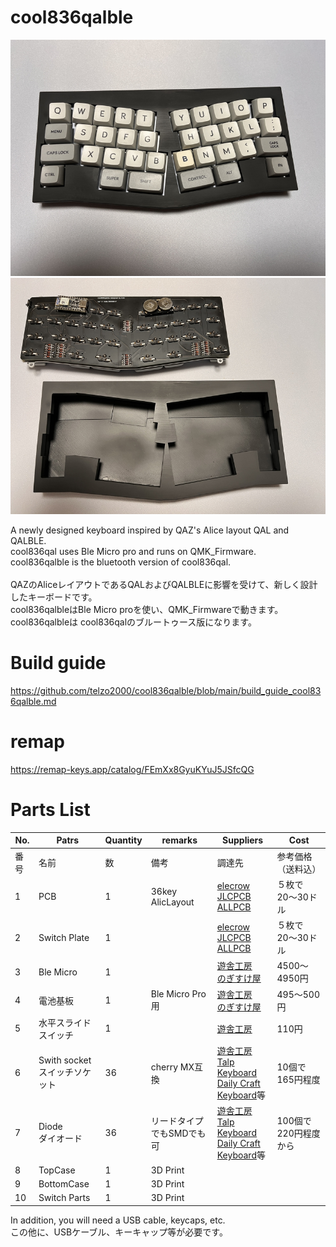 # cool836qalble

![](img/img00001.jpg)
![](img/img00002.jpg)

A newly designed keyboard inspired by QAZ's Alice layout QAL and QALBLE.<br>
cool836qal uses Ble Micro pro and runs on QMK_Firmware.<br>
cool836qalble is the bluetooth version of cool836qal.
<br><br>
QAZのAliceレイアウトであるQALおよびQALBLEに影響を受けて、新しく設計したキーボードです。<br> cool836qalbleはBle Micro proを使い、QMK_Firmwareで動きます。<br>
cool836qalbleは cool836qalのブルートゥース版になります。
<br>

# Build guide

https://github.com/telzo2000/cool836qalble/blob/main/build_guide_cool836qalble.md

# remap
https://remap-keys.app/catalog/FEmXx8GyuKYuJ5JSfcQG


# Parts List

| No. | Patrs | Quantity | remarks | Suppliers | Cost |
|--|--|--|--|--|--|
|番号|名前|数|備考|調達先|参考価格（送料込）|<br>
|1|PCB|1|36key AlicLayout|[elecrow](https://www.elecrow.com)<br>[JLCPCB](https://jlcpcb.com)<br>[ALLPCB](https://www.allpcb.com)|５枚で20〜30ドル|<br>
|2|Switch Plate|1||[elecrow](https://www.elecrow.com)<br>[JLCPCB](https://jlcpcb.com)<br>[ALLPCB](https://www.allpcb.com)|５枚で20〜30ドル|<br>
|3|Ble Micro|1||[遊舎工房](https://shop.yushakobo.jp/products/ble-micro-pro?_pos=1&_sid=c1171a4b2&_ss=r)<br>[のぎすけ屋](https://booth.pm/ja/items/1177319)|4500〜4950円|
|4|電池基板|1|Ble Micro Pro用|[遊舎工房](https://shop.yushakobo.jp/products/ble-micro-pro-battery-board?pr_prod_strat=copurchase&pr_rec_id=30df01db7&pr_rec_pid=6055679066273&pr_ref_pid=6055716126881&pr_seq=uniform)<br>[のぎすけ屋](https://nogikes.booth.pm/items/1655285)|495〜500円|
|5|水平スライドスイッチ|1||[遊舎工房](https://shop.yushakobo.jp/products/5624?_pos=1&_sid=f65b70e3c&_ss=r)|110円|
|6|Swith socket<br>スイッチソケット|36|cherry MX互換|[遊舎工房](https://yushakobo.jp)<br>[Talp Keyboard](https://talpkeyboard.net)<br>[Daily Craft Keyboard](https://shop.dailycraft.jp)等|10個で165円程度|
|7|Diode<br>ダイオード|36|リードタイプでもSMDでも可|[遊舎工房](https://yushakobo.jp)<br>[Talp Keyboard](https://talpkeyboard.net)<br>[Daily Craft Keyboard](https://shop.dailycraft.jp)等|100個で220円程度から|
|8|TopCase|1|3D Print|||
|9|BottomCase|1|3D Print||
|10|Switch Parts|1|3D Print||


In addition, you will need a USB cable, keycaps, etc.
<br>
この他に、USBケーブル、キーキャップ等が必要です。
<br>